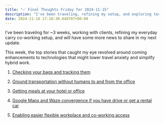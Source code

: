```yaml
---
title: "✅ Final Thoughts Friday for 2024-11-15"
description: "I've been traveling, refining my setup, and exploring tech to ease travel and hybrid work."
date: 2024-11-16 17:18:30.648707+00:00
---
```


<!-- buttondown-editor-mode: fancy --><p>I’ve been traveling for ~3 weeks, working with clients, refining my everyday carry co-working setup, and will have some more news to share in my next update.</p><p>This week, the top stories that caught my eye revolved around coming enhancements to technologies that might lower travel anxiety and simplify hybrid work.</p><ol><li><p><a target="_blank" rel="noopener noreferrer nofollow" href="https://www.techmeme.com/241111/p14#a241111p14">Checking your bags and tracking them</a></p></li><li><p><a target="_blank" rel="noopener noreferrer nofollow" href="https://www.techmeme.com/241112/p16#a241112p16">Ground transportation without humans to and from the office</a></p></li><li><p><a target="_blank" rel="noopener noreferrer nofollow" href="https://www.techmeme.com/241112/p27#a241112p27">Getting meals at your hotel or office</a></p></li><li><p><a target="_blank" rel="noopener noreferrer nofollow" href="https://www.techmeme.com/241114/h2350">Google Maps and Waze convergence if you have drive or get a rental car</a></p></li><li><p><a target="_blank" rel="noopener noreferrer nofollow" href="https://www.techmeme.com/241114/p48#a241114p48">Enabling easier flexible workplace and co-working access</a></p></li></ol><p></p>
